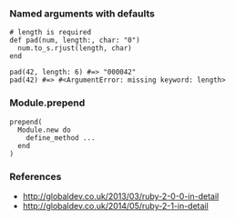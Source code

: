 ### Named arguments with defaults

    # length is required
    def pad(num, length:, char: "0")
      num.to_s.rjust(length, char)
    end

    pad(42, length: 6) #=> "000042"
    pad(42) #=> #<ArgumentError: missing keyword: length>

### Module.prepend

    prepend(
      Module.new do
        define_method ...
      end
    )

### References

-   http://globaldev.co.uk/2013/03/ruby-2-0-0-in-detail
-   http://globaldev.co.uk/2014/05/ruby-2-1-in-detail
